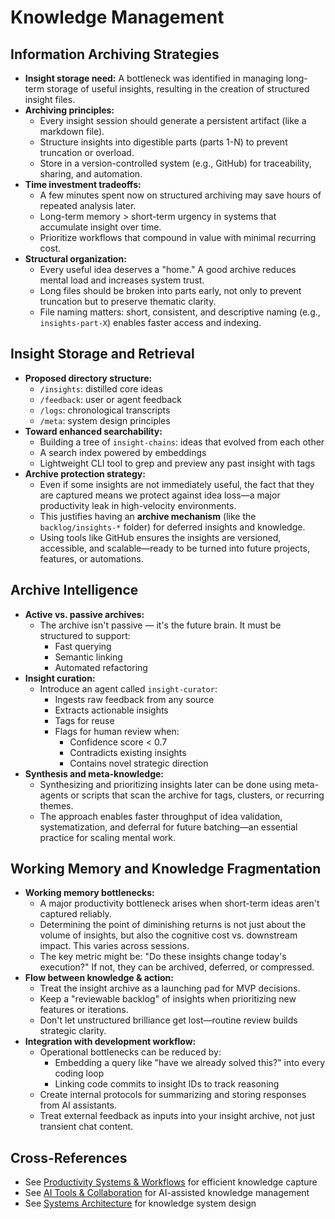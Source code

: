 # Knowledge Management

## Information Archiving Strategies

- **Insight storage need:** A bottleneck was identified in managing long-term storage of useful insights, resulting in the creation of structured insight files.
- **Archiving principles:**
  - Every insight session should generate a persistent artifact (like a markdown file).
  - Structure insights into digestible parts (parts 1-N) to prevent truncation or overload.
  - Store in a version-controlled system (e.g., GitHub) for traceability, sharing, and automation.
- **Time investment tradeoffs:**
  - A few minutes spent now on structured archiving may save hours of repeated analysis later.
  - Long-term memory > short-term urgency in systems that accumulate insight over time.
  - Prioritize workflows that compound in value with minimal recurring cost.
- **Structural organization:**
  - Every useful idea deserves a "home." A good archive reduces mental load and increases system trust.
  - Long files should be broken into parts early, not only to prevent truncation but to preserve thematic clarity.
  - File naming matters: short, consistent, and descriptive naming (e.g., `insights-part-X`) enables faster access and indexing.

## Insight Storage and Retrieval

- **Proposed directory structure:**
  - `/insights`: distilled core ideas
  - `/feedback`: user or agent feedback
  - `/logs`: chronological transcripts
  - `/meta`: system design principles
- **Toward enhanced searchability:**
  - Building a tree of `insight-chains`: ideas that evolved from each other
  - A search index powered by embeddings
  - Lightweight CLI tool to grep and preview any past insight with tags
- **Archive protection strategy:**
  - Even if some insights are not immediately useful, the fact that they are captured means we protect against idea loss—a major productivity leak in high-velocity environments.
  - This justifies having an **archive mechanism** (like the `backlog/insights-*` folder) for deferred insights and knowledge.
  - Using tools like GitHub ensures the insights are versioned, accessible, and scalable—ready to be turned into future projects, features, or automations.

## Archive Intelligence

- **Active vs. passive archives:**
  - The archive isn't passive — it's the future brain. It must be structured to support:
    - Fast querying
    - Semantic linking
    - Automated refactoring
- **Insight curation:**
  - Introduce an agent called `insight-curator`:
    - Ingests raw feedback from any source
    - Extracts actionable insights
    - Tags for reuse
    - Flags for human review when:
      - Confidence score < 0.7
      - Contradicts existing insights
      - Contains novel strategic direction
- **Synthesis and meta-knowledge:**
  - Synthesizing and prioritizing insights later can be done using meta-agents or scripts that scan the archive for tags, clusters, or recurring themes.
  - The approach enables faster throughput of idea validation, systematization, and deferral for future batching—an essential practice for scaling mental work.

## Working Memory and Knowledge Fragmentation

- **Working memory bottlenecks:**
  - A major productivity bottleneck arises when short-term ideas aren't captured reliably.
  - Determining the point of diminishing returns is not just about the volume of insights, but also the cognitive cost vs. downstream impact. This varies across sessions.
  - The key metric might be: "Do these insights change today's execution?" If not, they can be archived, deferred, or compressed.
- **Flow between knowledge & action:**
  - Treat the insight archive as a launching pad for MVP decisions.
  - Keep a "reviewable backlog" of insights when prioritizing new features or iterations.
  - Don't let unstructured brilliance get lost—routine review builds strategic clarity.
- **Integration with development workflow:**
  - Operational bottlenecks can be reduced by:
    - Embedding a query like "have we already solved this?" into every coding loop
    - Linking code commits to insight IDs to track reasoning
  - Create internal protocols for summarizing and storing responses from AI assistants.
  - Treat external feedback as inputs into your insight archive, not just transient chat content.

## Cross-References

- See [Productivity Systems & Workflows](./01-productivity-systems.md) for efficient knowledge capture
- See [AI Tools & Collaboration](./03-ai-tools.md) for AI-assisted knowledge management
- See [Systems Architecture](./06-systems-architecture.md) for knowledge system design
